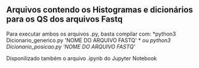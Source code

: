 ## Arquivos contendo os Histogramas e dicionários para os QS dos arquivos Fastq

Para executar ambos os arquivos .py, basta compilar com:
*python3 Dicionario_generico.py 'NOME DO ARQUIVO FASTQ' *
ou 
*python3 Dicionario_posicao.py 'NOME DO ARQUIVO FASTQ'*

Disponilizado também o arquivo .ipynb do Jupyter Notebook
